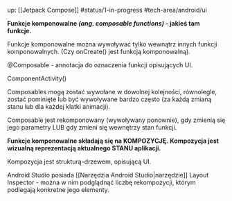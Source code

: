 up: [[Jetpack Compose]]
#status/1-in-progress
#tech-area/android/ui

**Funkcje komponowalne _(ang. composable functions)_ - jakieś tam funkcje.**

Funkcje komponowalne można wywoływać tylko wewnątrz innych funkcji komponowalnych.
(Czy onCreate() jest funkcją komponowalną).

@Composable - annotacja do oznaczenia funkcji opisujących UI.

ComponentActivity()


Composables mogą zostać wywołane w dowolnej kolejności, równolegle, zostać pominięte lub być wywoływane bardzo często (za każdą zmianą stanu lub dla każdej klatki animacji).

Composable jest rekomponowany (wywoływany ponownie), gdy zmienią się jego parametry LUB gdy zmieni się wewnętrzy stan funkcji.


**Funkcje komponowalne składają się na KOMPOZYCJĘ.**
**Kompozycja jest wizualną reprezentacją aktualnego STANU aplikacji.**

Kompozycja jest strukturą-drzewem, opisującą UI.

Android Studio posiada [[Narzędzia Android Studio|narzędzie]] Layout Inspector - można w nim podglądnąć liczbę rekompozycji, którym podlegają konkretne jego elementy.